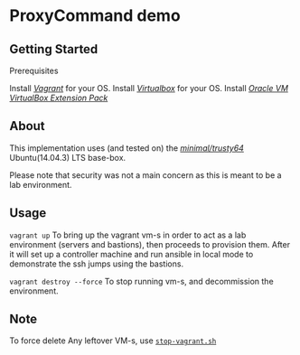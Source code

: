 # ProxyCommand demo


## Getting Started
Prerequisites

Install [_Vagrant_](https://www.vagrantup.com/downloads) for your OS.
Install [_Virtualbox_](https://www.virtualbox.org/wiki/Downloads) for your OS.
Install [_Oracle VM VirtualBox Extension Pack_](https://download.virtualbox.org/virtualbox/6.1.14/Oracle_VM_VirtualBox_Extension_Pack-6.1.14.vbox-extpack)

## About

  This implementation uses (and tested on) the [_minimal/trusty64_](https://app.vagrantup.com/minimal/boxes/trusty64) Ubuntu(14.04.3) LTS base-box.

  Please note that security was not a main concern as this is meant to be a lab environment.

## Usage

 `vagrant up`  To bring up the vagrant vm-s in order to act as a lab environment (servers and bastions), then proceeds to provision them. After it will set up a controller machine and run ansible in local mode to demonstrate the ssh jumps using the bastions.

 `vagrant destroy --force` To stop running vm-s, and decommission the environment.

## Note

  To force delete Any leftover VM-s, use [`stop-vagrant.sh`](scripts/stop-vagrant.sh)
